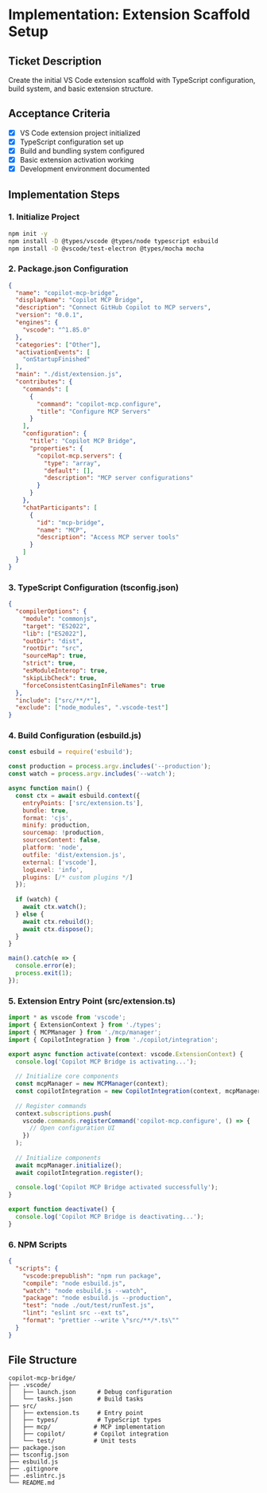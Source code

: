 # Implementation: Extension Scaffold Setup

## Ticket Description
Create the initial VS Code extension scaffold with TypeScript configuration, build system, and basic extension structure.

## Acceptance Criteria
- [x] VS Code extension project initialized
- [x] TypeScript configuration set up
- [x] Build and bundling system configured
- [x] Basic extension activation working
- [x] Development environment documented

## Implementation Steps

### 1. Initialize Project
```bash
npm init -y
npm install -D @types/vscode @types/node typescript esbuild
npm install -D @vscode/test-electron @types/mocha mocha
```

### 2. Package.json Configuration
```json
{
  "name": "copilot-mcp-bridge",
  "displayName": "Copilot MCP Bridge",
  "description": "Connect GitHub Copilot to MCP servers",
  "version": "0.0.1",
  "engines": {
    "vscode": "^1.85.0"
  },
  "categories": ["Other"],
  "activationEvents": [
    "onStartupFinished"
  ],
  "main": "./dist/extension.js",
  "contributes": {
    "commands": [
      {
        "command": "copilot-mcp.configure",
        "title": "Configure MCP Servers"
      }
    ],
    "configuration": {
      "title": "Copilot MCP Bridge",
      "properties": {
        "copilot-mcp.servers": {
          "type": "array",
          "default": [],
          "description": "MCP server configurations"
        }
      }
    },
    "chatParticipants": [
      {
        "id": "mcp-bridge",
        "name": "MCP",
        "description": "Access MCP server tools"
      }
    ]
  }
}
```

### 3. TypeScript Configuration (tsconfig.json)
```json
{
  "compilerOptions": {
    "module": "commonjs",
    "target": "ES2022",
    "lib": ["ES2022"],
    "outDir": "dist",
    "rootDir": "src",
    "sourceMap": true,
    "strict": true,
    "esModuleInterop": true,
    "skipLibCheck": true,
    "forceConsistentCasingInFileNames": true
  },
  "include": ["src/**/*"],
  "exclude": ["node_modules", ".vscode-test"]
}
```

### 4. Build Configuration (esbuild.js)
```javascript
const esbuild = require('esbuild');

const production = process.argv.includes('--production');
const watch = process.argv.includes('--watch');

async function main() {
  const ctx = await esbuild.context({
    entryPoints: ['src/extension.ts'],
    bundle: true,
    format: 'cjs',
    minify: production,
    sourcemap: !production,
    sourcesContent: false,
    platform: 'node',
    outfile: 'dist/extension.js',
    external: ['vscode'],
    logLevel: 'info',
    plugins: [/* custom plugins */]
  });
  
  if (watch) {
    await ctx.watch();
  } else {
    await ctx.rebuild();
    await ctx.dispose();
  }
}

main().catch(e => {
  console.error(e);
  process.exit(1);
});
```

### 5. Extension Entry Point (src/extension.ts)
```typescript
import * as vscode from 'vscode';
import { ExtensionContext } from './types';
import { MCPManager } from './mcp/manager';
import { CopilotIntegration } from './copilot/integration';

export async function activate(context: vscode.ExtensionContext) {
  console.log('Copilot MCP Bridge is activating...');
  
  // Initialize core components
  const mcpManager = new MCPManager(context);
  const copilotIntegration = new CopilotIntegration(context, mcpManager);
  
  // Register commands
  context.subscriptions.push(
    vscode.commands.registerCommand('copilot-mcp.configure', () => {
      // Open configuration UI
    })
  );
  
  // Initialize components
  await mcpManager.initialize();
  await copilotIntegration.register();
  
  console.log('Copilot MCP Bridge activated successfully');
}

export function deactivate() {
  console.log('Copilot MCP Bridge is deactivating...');
}
```

### 6. NPM Scripts
```json
{
  "scripts": {
    "vscode:prepublish": "npm run package",
    "compile": "node esbuild.js",
    "watch": "node esbuild.js --watch",
    "package": "node esbuild.js --production",
    "test": "node ./out/test/runTest.js",
    "lint": "eslint src --ext ts",
    "format": "prettier --write \"src/**/*.ts\""
  }
}
```

## File Structure
```
copilot-mcp-bridge/
├── .vscode/
│   ├── launch.json      # Debug configuration
│   └── tasks.json       # Build tasks
├── src/
│   ├── extension.ts     # Entry point
│   ├── types/           # TypeScript types
│   ├── mcp/            # MCP implementation
│   ├── copilot/        # Copilot integration
│   └── test/           # Unit tests
├── package.json
├── tsconfig.json
├── esbuild.js
├── .gitignore
├── .eslintrc.js
└── README.md
```